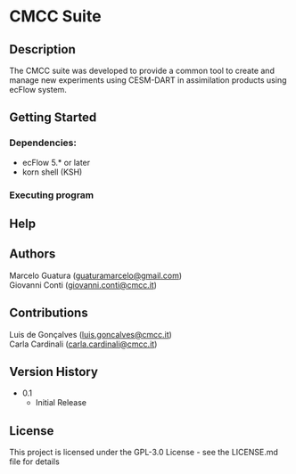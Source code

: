 # CMCC Suite
## Description

The CMCC suite was developed to provide a common tool to create and manage new experiments using CESM-DART in assimilation products using ecFlow system.

## Getting Started

### Dependencies:

* ecFlow 5.* or later
* korn shell (KSH)

<!-- ### Installing

* C
* Any modifications needed to be made to files/folders -->

### Executing program

<!-- * To create a new suite from default template:
```
cmcc_suite --clone --template --name <new_suite>
``` -->

## Help



## Authors

Marcelo Guatura (guaturamarcelo@gmail.com)  
Giovanni Conti (giovanni.conti@cmcc.it)
 
## Contributions

Luis de Gonçalves (luis.goncalves@cmcc.it)  
Carla Cardinali (carla.cardinali@cmcc.it)

## Version History

* 0.1
    * Initial Release

## License

This project is licensed under the GPL-3.0 License - see the LICENSE.md file for details